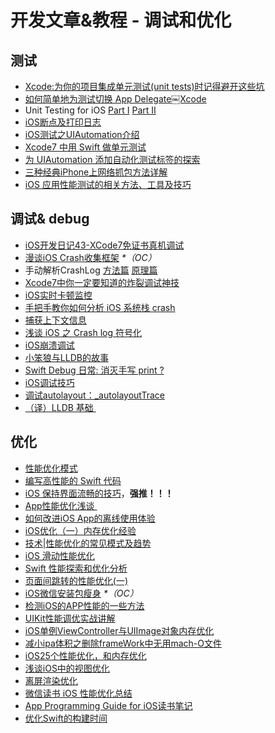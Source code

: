 # 开发文章&教程 - 调试和优化
## 测试
- [Xcode:为你的项目集成单元测试(unit tests)时记得避开这些坑][1]
- [如何简单地为测试切换 App Delegate￼Xcode][2] 
- Unit Testing for iOS [Part Ⅰ][3] [Part Ⅱ][4]
- [iOS断点及打印日志][5]
- [iOS测试之UIAutomation介绍][6]
- [Xcode7 中用 Swift 做单元测试][7]
- [为 UIAutomation 添加自动化测试标签的探索][8]
- [三种经典iPhone上网络抓包方法详解][9]
- [iOS 应用性能测试的相关方法、工具及技巧][10]

## 调试& debug
- [iOS开发日记43-XCode7免证书真机调试][11]
- [漫谈iOS Crash收集框架][12] _\*（OC）_
- 手动解析CrashLog [方法篇][13] [原理篇][14]
- [Xcode7中你一定要知道的炸裂调试神技][15]
- [iOS实时卡顿监控][16]
- [手把手教你如何分析 iOS 系统栈 crash][17]
- [捕获上下文信息][18]
- [浅谈 iOS 之 Crash log 符号化][19]
- [iOS崩溃调试][20]
- [小笨狼与LLDB的故事][21]
- [Swift Debug 日常: 消灭手写 print ?][22]
- [iOS调试技巧][23]
- [调试autolayout：\_autolayoutTrace][24]
- [（译）LLDB 基础 ][25]

## 优化
- [性能优化模式][26]
- [编写高性能的 Swift 代码][27]
- [iOS 保持界面流畅的技巧][28]，**强推！！！**
- [App性能优化浅谈 ][29]
- [如何改进iOS App的离线使用体验][30]
- [iOS优化（一）内存优化经验][31]
- [技术|性能优化的常见模式及趋势][32]
- [iOS 滑动性能优化][33]
- [Swift 性能探索和优化分析][34]
- [页面间跳转的性能优化(一)][35]
- [iOS微信安装包瘦身][36] _\*（OC）_
- [检测iOS的APP性能的一些方法][37]
- [UIKit性能调优实战讲解][38]
- [iOS单例ViewController与UIImage对象内存优化][39]
- [减小ipa体积之删除frameWork中无用mach-O文件][40]
- [iOS25个性能优化，和内存优化][41]
- [浅谈iOS中的视图优化][42]
- [离屏渲染优化][43]
- [微信读书 iOS 性能优化总结][44]
- [App Programming Guide for iOS读书笔记][45]
- [优化Swift的构建时间][46]


[1]:	http://www.jianshu.com/p/d15a7dea0c5a "Xcode:为你的项目集成单元测试(unit tests)时记得避开这些坑"
[2]:	http://www.cocoachina.com/ios/20151222/14766.html
[3]:	http://chengway.in/unit-testing-for-ios-part-i/ "Unit Testing for iOS Part Ⅰ"
[4]:	http://chengway.in/unit-testing-for-ios-part-ii/ "Unit Testing for iOS Part Ⅱ"
[5]:	http://www.cnblogs.com/jsin-han/p/5156384.html "iOS断点及打印日志"
[6]:	http://summertreee.github.io/blog/2016/02/29/iosce-shi-zhi-uiautomationjie-shao/ "iOS测试之UIAutomation介绍"
[7]:	http://swift.gg/2016/03/23/unit-testing-swift/ "Xcode7 中用 Swift 做单元测试"
[8]:	http://yulingtianxia.com/blog/2016/03/28/Add-UITest-Label-for-UIAutomation/ "为 UIAutomation 添加自动化测试标签的探索"
[9]:	http://www.cnblogs.com/TingyunAPM/p/5302867.html "三种经典iPhone上网络抓包方法详解"
[10]:	http://ios.jobbole.com/84918/ "iOS 应用性能测试的相关方法、工具及技巧"
[11]:	http://www.cnblogs.com/Twisted-Fate/p/4935487.html "iOS开发日记43-XCode7免证书真机调试"
[12]:	http://nianxi.net/ios/ios-crash-reporter/
[13]:	http://foggry.com/blog/2015/07/27/ru-he-shou-dong-jie-xi-crashlog/ "手动解析CrashLog之----方法篇"
[14]:	http://foggry.com/blog/2015/08/10/ru-he-shou-dong-jie-xi-crashlogzhi-yuan-li-pian/ "手动解析CrashLog之----原理篇"
[15]:	http://www.jianshu.com/p/70ed36cf8a98
[16]:	http://www.tanhao.me/code/151113.html/ "iOS实时卡顿监控"
[17]:	http://bugly.qq.com/bbs/forum.php?mod=viewthread&tid=194
[18]:	http://swift.gg/2015/11/16/capturing-context-swiftlang/ "捕获上下文信息"
[19]:	http://news.oneapm.com/crash-log-ios/ "浅谈 iOS 之 Crash log 符号化"
[20]:	http://www.jianshu.com/p/77660e626874 "iOS崩溃调试"
[21]:	http://www.jianshu.com/p/e89af3e9a8d7 "小笨狼与LLDB的故事"
[22]:	http://www.jianshu.com/p/55ce421e47e9 "Swift Debug 日常: 消灭手写 print ?"
[23]:	http://www.henishuo.com/ios-lldb-debug-tech/ "iOS调试技巧"
[24]:	http://www.jianshu.com/p/3d642af85171 "调试autolayout：_autolayoutTrace（20160323补充）"
[25]:	https://segmentfault.com/a/1190000004976815 "[译] LLDB 基础"
[26]:	http://tech.meituan.com/performance_tuning_pattern.html "性能优化模式"
[27]:	http://www.oschina.net/translate/swift-optimizationtips
[28]:	http://blog.ibireme.com/2015/11/12/smooth_user_interfaces_for_ios/
[29]:	http://blog.csdn.net/wwj_748/article/details/50322581 "App性能优化浅谈"
[30]:	http://www.cnblogs.com/jgCho/p/5287185.html "如何改进iOS App的离线使用体验"
[31]:	http://www.jianshu.com/p/ef52250df748 "iOS优化（一）内存优化经验"
[32]:	http://mp.weixin.qq.com/s?__biz=MzA5MTA0NjgzMQ==&mid=402378996&idx=1&sn=375044215c5189638570291fb89afa45&scene=1&srcid=0107C7OW9W8ANejPmmfcVRrB&from=groupmessage&isappinstalled=0#wechat_redirect
[33]:	http://www.cnblogs.com/smileEvday/articles/iOS_performance.html "iOS 滑动性能优化"
[34]:	https://onevcat.com/2016/02/swift-performance/ "Swift 性能探索和优化分析"
[35]:	http://www.jianshu.com/p/77847c0027c9 "页面间跳转的性能优化(一)"
[36]:	https://mp.weixin.qq.com/s?__biz=MzAwNDY1ODY2OQ==&mid=207986417&idx=1&sn=77ea7d8e4f8ab7b59111e78c86ccfe66&scene=1&srcid=1024pgRuhHtElUqPlXjsizht&key=b410d3164f5f798e9752971b4cb76dd5efae6b5c2f1f10cbafd3573c6186c16ee60ce346711f7433ff6ab0d6aa974e3e&ascene=0&uin=MTQxOTU1ODg4MQ==&devicetype=iMac+MacBookPro11,5+OSX+OSX+10.11+build(15A284)&version=11020201&pass_ticket=h1CfhovWAS61j24tFYTljyTFl4r9BUlFON7H+Nl6hMV1ZpVN2kG4/LL6yxnDUjd9
[37]:	http://www.starming.com/index.php
[38]:	http://www.jianshu.com/p/619cf14640f3 "UIKit性能调优实战讲解"
[39]:	http://blog.talisk.cn/blog/2016/03/30/iOS-Singleton-ViewController-Performance-optimization/
[40]:	http://jaq.alibaba.com/community/art/show?articleid=229 "减小ipa体积之删除frameWork中无用mach-O文件"
[41]:	http://www.cnblogs.com/GYCocoa/p/5404325.html "iOS25个性能优化，和内存优化"
[42]:	http://www.jianshu.com/p/5c968a240e27 "浅谈iOS中的视图优化"
[43]:	http://www.jianshu.com/p/ca51c9d3575b "离屏渲染优化"
[44]:	http://wereadteam.github.io/2016/05/03/WeRead-Performance/
[45]:	http://www.jianshu.com/p/0ee3548e5256 "App Programming Guide for iOS读书笔记"
[46]:	http://geek.csdn.net/news/detail/73501